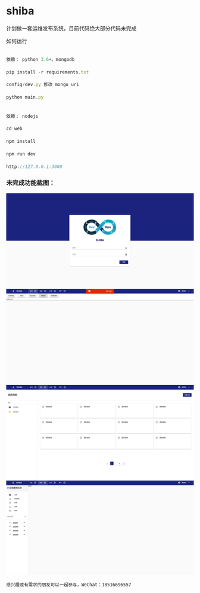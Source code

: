 # shiba

计划做一套运维发布系统，目前代码绝大部分代码未完成

如何运行
```javascript

依赖： python 3.6+、mongodb

pip install -r requirements.txt

config/dev.py 修改 mongo uri

python main.py


依赖： nodejs

cd web

npm install

npm run dev

http://127.0.0.1:3000
```

### 未完成功能截图：
![avatar](./docs/images/login.png)
![avatar](./docs/images/index.png)
![avatar](./docs/images/project_list.png)
![avatar](./docs/images/project_detail.png)

```感兴趣或有需求的朋友可以一起参与，WeChat：18516696557```